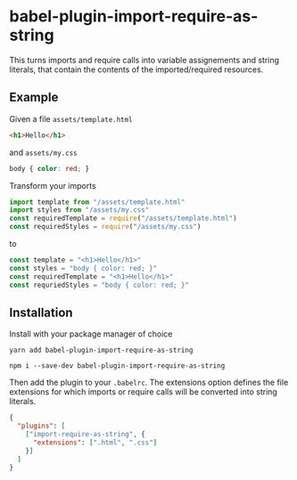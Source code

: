 # babel-plugin-import-require-as-string

This turns imports and require calls into variable assignements
and string literals, that contain the contents of the imported/required
resources. 

## Example

Given a file `assets/template.html`
```html
<h1>Hello</h1>
```

and `assets/my.css`
```css
body { color: red; }
```

Transform your imports
```js
import template from "/assets/template.html"
import styles from "/assets/my.css"
const requiredTemplate = require("/assets/template.html")
const requiredStyles = require("/assets/my.css")
```
to
```js
const template = "<h1>Hello</h1>"
const styles = "body { color: red; }"
const requiredTemplate = "<h1>Hello</h1>"
const requriedStyles = "body { color: red; }"
```

## Installation
Install with your package manager of choice
```
yarn add babel-plugin-import-require-as-string
```

```
npm i --save-dev babel-plugin-import-require-as-string
```

Then add the plugin to your `.babelrc`. The extensions option defines the file
extensions for which imports or require calls will be converted
into string literals.

```json
{
  "plugins": [
    ["import-require-as-string", {
      "extensions": [".html", ".css"]
    }]
  ]
}
```
